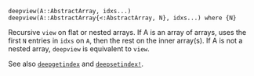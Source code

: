 ```
deepview(A::AbstractArray, idxs...)
deepview(A::AbstractArray{<:AbstractArray, N}, idxs...) where {N}
```

Recursive `view` on flat or nested arrays. If A is an array of arrays, uses the first `N` entries in `idxs` on `A`, then the rest on the inner array(s). If A is not a nested array, `deepview` is equivalent to `view`.

See also [`deepgetindex`](@ref) and [`deepsetindex!`](@ref).
